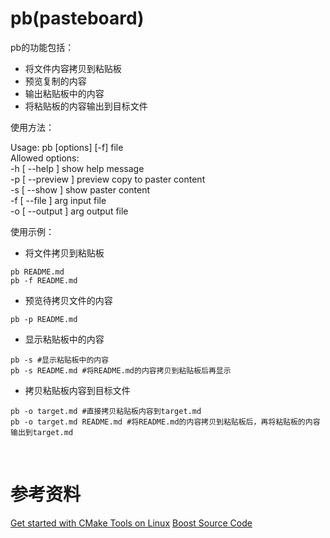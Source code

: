 # pb(pasteboard)
pb的功能包括：
- 将文件内容拷贝到粘贴板
- 预览复制的内容
- 输出粘贴板中的内容
- 将粘贴板的内容输出到目标文件

使用方法：<br>

Usage: pb [options] [-f] file <br>
Allowed options: <br>
  -h [ --help ]         show help message <br>
  -p [ --preview ]      preview copy to paster content <br>
  -s [ --show ]         show paster content <br>
  -f [ --file ] arg     input file <br>
  -o [ --output ] arg   output file <br>

使用示例：
- 将文件拷贝到粘贴板
```shell
pb README.md
pb -f README.md
```
- 预览待拷贝文件的内容
```shell
pb -p README.md
```
- 显示粘贴板中的内容
```shell
pb -s #显示粘贴板中的内容
pb -s README.md #将README.md的内容拷贝到粘贴板后再显示
```
- 拷贝粘贴板内容到目标文件
```shell
pb -o target.md #直接拷贝粘贴板内容到target.md
pb -o target.md README.md #将README.md的内容拷贝到粘贴板后，再将粘贴板的内容输出到target.md
```

<br>

# 参考资料
[Get started with CMake Tools on Linux](https://code.visualstudio.com/docs/cpp/cmake-linux#:~:text=Get%20started%20with%20CMake%20Tools%20on%20Linux%20CMake,tool%20files%20specific%20to%20your%20compiler%20and%20platform.)
[Boost Source Code](https://github.com/boostorg/boost)